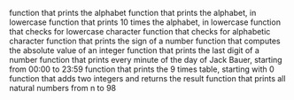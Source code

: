 function that prints the alphabet
function that prints the alphabet, in lowercase
function that prints 10 times the alphabet, in lowercase
function that checks for lowercase character
function that checks for alphabetic character
function that prints the sign of a number
function that computes the absolute value of an integer
function that prints the last digit of a number
function that prints every minute of the day of Jack Bauer, starting from 00:00 to 23:59
function that prints the 9 times table, starting with 0
function that adds two integers and returns the result
function that prints all natural numbers from n to 98
